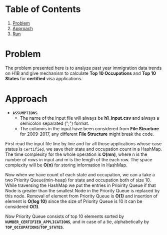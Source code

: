 # Table of Contents
1. [Problem](README.md#problem)
2. [Approach](README.md#approach)
3. [Run](README.md#run)

# Problem
The problem presented here is to analyze past year immigration data trends on H1B and give mechanism to calculate **Top 10 Occupations** and **Top 10 States** for **certified** visa applications.


# Approach
* __`ASSUMPTIONS`__
    * The name of the input file will always be **h1_input.csv** and always a semicolon separated (";") format.
    * The columns in the input have been considered from **File Structure** for 2009-2017, any different **File Structure** might break the code.

First read the input file line by line and for all those applications whose case status is `Certified`, we save their state and occupation count in a HashMap. The time complexity for the whole operation is **O(mn)**, where n is the number of rows in input and m is the length of the each row. The space complexity will be **O(n)** for storing information in HashMap.

Now when we have count of each state and occupation, we can a take a two Priority Queue(min-heap) for state and occupation both of size 10. While traversing the HashMap we put the entries in Prioirity Queue if that Node is greater than the smallest Node in the Priority Queue is replaced by this node. Removal of element from Priority Queue is **O(1)** and insertion of element is **O(log 10)** since the size of Priority Queue is 10 it can be considered **O(1)**.

Now Priority Queue consists of top 10 elements sorted by __`NUMBER_CERTIFIED_APPLICATIONS`__, and in case of a tie, alphabetically by __`TOP_OCCUPATIONS`__/__`TOP_STATES`__.
